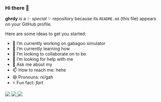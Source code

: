 ### Hi there 👋
**ghrdy** is a ✨ _special_ ✨ repository because its `README.md` (this file) appears on your GitHub profile.

Here are some ideas to get you started:

- 🔭 I’m currently working on gabagoo simulator
- 🌱 I’m currently learning how
- 👯 I’m looking to collaborate on to be
- 🤔 I’m looking for help with me
- 💬 Ask me about my
- 📫 How to reach me: hehe
- 😄 Pronouns: ni/gah
- ⚡ Fun fact: *fart*
<img src="https://visitor-badge.glitch.me/badge?page_id=ghrdy.visitor"/>

<a href="https://www.youtube.com/watch?v=dQw4w9WgXcQ">
	<img src="https://github-readme-stats.vercel.app/api?username=ghrdy&count_private=true&include_all_commits=true&show_icons=true&theme=midnight-purple">
</a>
<a href="https://www.youtube.com/watch?v=dQw4w9WgXcQ">
	<img src="https://github-readme-stats.vercel.app/api/top-langs/?username=ghrdy&layout=compact">
</a>
